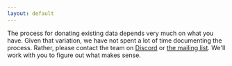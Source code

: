 ```yaml
---
layout: default
---
```


The process for donating existing data depends very much on what you have. Given that variation, we have
not spent a lot of time documenting the process. Rather, please contact the team on [Discord](discord.gg/wEzHJku) or [the mailing list](mailto:clearlydefined@googlegroups.com). We'll work with you to figure out what makes sense.
